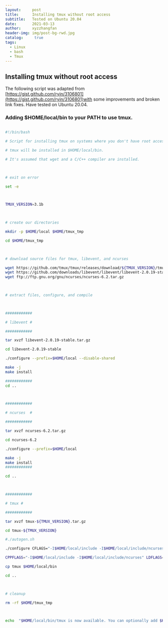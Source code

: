 ```yaml
---
layout:     post
title:      Installing tmux without root access
subtitle:   Tested on Ubuntu 20.04
date:       2021-03-13
author:     xyzzhangfan
header-img: img/post-bg-rwd.jpg
catalog: 	 true
tags:
  - Linux
  - bash
  - Tmux
---
```


## Installing tmux without root access

The following script  was adapted from [https://gist.github.com/ryin/3106801](https://gist.github.com/ryin/3106801)with some improvements and broken link fixes. Have tested on Ubuntu 20.04.

### Adding $HOME/local/bin to your PATH to use tmux.

``` sh

#!/bin/bash

# Script for installing tmux on systems where you don't have root access.

# tmux will be installed in $HOME/local/bin.

# It's assumed that wget and a C/C++ compiler are installed.

  

# exit on error

set -e

  

TMUX_VERSION=3.1b

  

# create our directories

mkdir -p $HOME/local $HOME/tmux_tmp

cd $HOME/tmux_tmp

  

# download source files for tmux, libevent, and ncurses

wget https://github.com/tmux/tmux/releases/download/${TMUX_VERSION}/tmux-${TMUX_VERSION}.tar.gz
wget https://github.com/downloads/libevent/libevent/libevent-2.0.19-stable.tar.gz
wget ftp://ftp.gnu.org/gnu/ncurses/ncurses-6.2.tar.gz

  

# extract files, configure, and compile

  

############

# libevent #

############

tar xvzf libevent-2.0.19-stable.tar.gz

cd libevent-2.0.19-stable

./configure --prefix=$HOME/local --disable-shared

make -j
make install 

############
cd ..

  

############

# ncurses  #

############

tar xvzf ncurses-6.2.tar.gz

cd ncurses-6.2

./configure --prefix=$HOME/local

make -j
make install  
############

cd ..

  

############

# tmux #

############

tar xvzf tmux-${TMUX_VERSION}.tar.gz

cd tmux-${TMUX_VERSION}

#./autogen.sh

./configure CFLAGS="-I$HOME/local/include -I$HOME/local/include/ncurses" LDFLAGS="-L$HOME/local/lib -L$HOME/local/include/ncurses -L$HOME/local/include"

CPPFLAGS="-I$HOME/local/include -I$HOME/local/include/ncurses" LDFLAGS="-static -L$HOME/local/include -L$HOME/local/include/ncurses -L$HOME/local/lib" make

cp tmux $HOME/local/bin

cd ..

  

# cleanup

rm -rf $HOME/tmux_tmp

  

echo  "$HOME/local/bin/tmux is now available. You can optionally add $HOME/local/bin to your PATH."
```
